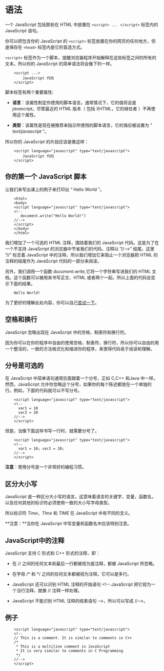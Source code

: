 # 语法

一个 JavaScript 包括那些在 HTML 中放置在 `<script> ... </script>` 标签内的 JavaScript 语句。

你可以把包含你的 JavaScript 的 `<script>` 标签放置在你的网页的任何地方，但是保存在 `<head>` 标签内是它的首选方式。

`<script>` 标签作为一个脚本，提醒浏览器程序开始解释在这些标签之间的所有的文本。所以你的 JavaScript 的简单语法将会像下列一样。

```
    <script ...>
        JavaScript 代码
    </script>
```

脚本标签有两个重要属性:

- **语言**：该属性制定你使用的脚本语言。通常情况下，它的值将会是 *javascript*。尽管最近的 HTML 版本（ 包括 XHTML，它的继任者 ）不再使用这个属性。

- **类型**：该属性是现在被推荐来指示所使用的脚本语言，它的值应被设置为 ” *text*/*javascript* ”。

所以你的 JavaScript 的片段应该是像这样：

```
    <script language="javascript" type="text/javascript">
        JavaScript 代码
    </script>
```

## 你的第一个 JavaScript 脚本

让我们来写出课上的例子来打印出 “ Hello World ”。

```
    <html>
    <body>
    <script language="javascript" type="text/javascript">
    <!--
       document.write("Hello World!")
    //-->
    </script>
    </body>
    </html>
```

我们增加了一个可选的 HTML 注释，围绕着我们的 JavaScript 代码。这是为了在一个不支持 JavaScript 的浏览器中节省我们的代码。注释以 ”//-->” 结尾。这里 ”//” 标志着 JavaScript 中的注释，所以我们增加它来阻止一个浏览器把 HTML 的注释的结尾作为 JavaScript 代码的一部分来阅读。

另外，我们调用一个函数 *ducument.write*,它将一个字符串写进我们的 HTML 文档。这个函数可以被用来书写正文、HTML 或者两个一起。所以上面的代码会显示下面的结果。

```
    Hello World!
```

为了更好的理解此处内容，你可以自己[尝试一下](http://www.tutorialspoint.com/cgi-bin/practice.cgi?file=javascript_1)。

## 空格和换行

JavaScript 忽略出现在 JavaScript 中的空格，制表符和换行符。

因为你可以在你的程序中自由的使用空格，制表符，换行符，所以你可以自由的用一个整洁的，一致的方法格式化和缩进你的程序，来使得代码易于阅读和理解。

## 分号是可选的

在 JavaScript 中简单语句通常后面跟着一个分号，正如 C,C++ 和Java 中一样。然而，JavaScript 允许你忽略这个分号，如果你的每个陈述都放在一个单独的行。例如，下面的代码就可以不写分号。

```
    <script language="javascript" type="text/javascript">
    <!--
      var1 = 10
      var2 = 20
    //-->
    </script>
```

但是，当像下面这样书写一行时，就需要分号了。

```
    <script language="javascript" type="text/javascript">
    <!--
      var1 = 10; var2 = 20;
    //-->
    </script>
```

**注意**：使用分号是一个非常好的编程习惯。

## 区分大小写

JavaScript 是一种区分大小写的语言。这意味着语言的关键字，变量，函数名，以及任何其他的标识符必须使用一致的大小写字母类型。

所以标识符 *Time*，*TIme* 和 *TIME* 在 JavaScript 中有不同的含义。

**注意：**当你在 JavaScript 中写变量和函数名中应该特别注意。

## JavaScript中的注释

JavaScript 支持 C 形式和 C++ 形式的注释，即：

- 在 // 之间的任何文本和最后一行都被视为是注释，都被 JavaScript 所忽略。

- 在字母 /* 和 */ 之间的任何文本都被视为注释。它可以是多行。

- JavaScript 还可以识别 HTML 注释的开始语句 <!--.JavaScript 把它视为一个当行注释，就像 // 注释一样处理。

- JavaScript 不能识别 HTML 注释的结束语句 -->，所以可以写成 //-->。

## 例子

```
    <script language="javascript" type="text/javascript">
    <!--
    // This is a comment. It is similar to comments in C++
    /*
     * This is a multiline comment in JavaScript
     * It is very similar to comments in C Programming
     */
    //-->  
    </script>
```